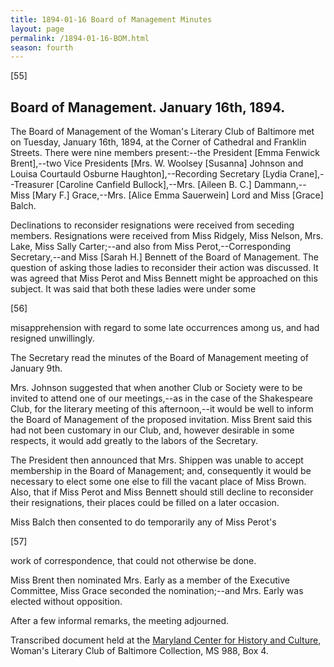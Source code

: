 ```yaml
---
title: 1894-01-16 Board of Management Minutes
layout: page
permalink: /1894-01-16-BOM.html
season: fourth
---
```


<style>
    #maincontent{
        font-size:1.4em;
    }
</style>
[55]

## Board of Management. January 16th, 1894.

The Board of Management of the Woman's Literary Club of Baltimore met on Tuesday, January 16th, 1894, at the Corner of Cathedral and Franklin Streets. There were nine members present:--the President [Emma Fenwick Brent],--two Vice Presidents [Mrs. W. Woolsey [Susanna] Johnson and Louisa Courtauld Osburne Haughton],--Recording Secretary [Lydia Crane],--Treasurer [Caroline Canfield Bullock],--Mrs. [Aileen B. C.] Dammann,--Miss [Mary F.] Grace,--Mrs. [Alice Emma Sauerwein] Lord and Miss [Grace] Balch.

Declinations to reconsider resignations were received from seceding members. Resignations were received from Miss Ridgely, Miss Nelson, Mrs. Lake, Miss Sally Carter;--and also from Miss Perot,--Corresponding Secretary,--and Miss [Sarah H.] Bennett of the Board of Management. The question of asking those ladies to reconsider their action was discussed. It was agreed that Miss Perot and Miss Bennett might be approached on this subject. It was said that both these ladies were under some

[56]

misapprehension with regard to some late occurrences among us, and had resigned unwillingly.

The Secretary read the minutes of the Board of Management meeting of January 9th.

Mrs. Johnson suggested that when another Club or Society were to be invited to attend one of our meetings,--as in the case of the Shakespeare Club, for the literary meeting of this afternoon,--it would be well to inform the Board of Management of the proposed invitation. Miss Brent said this had not been customary in our Club, and, however desirable in some respects, it would add greatly to the labors of the Secretary.

The President then announced that Mrs. Shippen was unable to accept membership in the Board of Management; and, consequently it would be necessary to elect some one else to fill the vacant place of Miss Brown. Also, that if Miss Perot and Miss Bennett should still decline to reconsider their resignations, their places could be filled on a later occasion.

Miss Balch then consented to do temporarily any of Miss Perot's

[57]

work of correspondence, that could not otherwise be done.

Miss Brent then nominated Mrs. Early as a member of the Executive Committee, Miss Grace seconded the nomination;--and Mrs. Early was elected without opposition.

After a few informal remarks, the meeting adjourned.

Transcribed document held at the [Maryland Center for History and Culture](http://mdhs.org/), Woman's Literary Club of Baltimore Collection, MS 988, Box 4. 